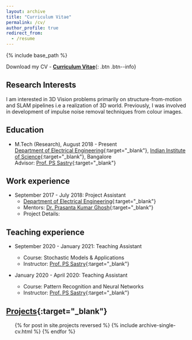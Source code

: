 ```yaml
---
layout: archive
title: "Curriculum Vitae"
permalink: /cv/
author_profile: true
redirect_from:
  - /resume
---
```


{% include base_path %}

Download my CV - [__Curriculum Vitae__](\files\LM_Resume.pdf){: .btn .btn--info}

Research Interests
------
I am interested in 3D Vision problems primarily on structure-from-motion and SLAM pipelines i.e a realization of 3D world. Previously, I was involved in development of impulse noise removal techniques from colour images.

<!--* Research Interests - Machine Learning
* Other Learning Interests - ... -->

<!--
[Publications](https://dbp1994.github.io/publications/){:target="_blank"}
------

  <ul>{% for post in site.publications reversed %}
    {% include archive-single-cv.html %}
  {% endfor %}</ul>
-->
Education
------
* M.Tech (Research), August 2018 - Present<br>
[Department of Electrical Engineering](http://www.ee.iisc.ac.in){:target="_blank"},
[Indian Institute of Science](https://www.iisc.ac.in/){:target="_blank"}, Bangalore<br>
Advisor: [Prof. PS Sastry](http://www.ee.iisc.ac.in/faculty/sastry/index.php){:target="_blank"}

Work experience
------

* September 2017 - July 2018: Project Assistant
  * [Department of Electrical Engineering](http://www.ee.iisc.ac.in){:target="_blank"}
  * Mentors: [Dr. Prasanta Kumar Ghosh](http://www.ee.iisc.ac.in/faculty/prasantg/index.php){:target="_blank"}
  * Project Details:

Teaching experience
------

* September 2020 - January 2021: Teaching Assistant
  * Course: Stochastic Models & Applications
  * Instructor: [Prof. PS Sastry](http://www.ee.iisc.ac.in/faculty/sastry/index.php){:target="_blank"}

* January 2020 - April 2020: Teaching Assistant
  * Course: Pattern Recognition and Neural Networks
  * Instructor: [Prof. PS Sastry](http://www.ee.iisc.ac.in/faculty/sastry/index.php){:target="_blank"}

[Projects](https://dbp1994.github.io/projects/){:target="_blank"}
------

  <ul>{% for post in site.projects reversed %}
    {% include archive-single-cv.html %}
  {% endfor %}</ul>

<!-- Professional services
------
* Reviewer for [NeurIPS '20](https://neurips.cc/Conferences/2020)
-- >

<!-- Talks
======
  <ul>{% for post in site.talks %}
    {% include archive-single-talk-cv.html %}
  {% endfor %}</ul>
  
Teaching
======
  <ul>{% for post in site.teaching %}
    {% include archive-single-cv.html %}
  {% endfor %}</ul>
  
Service and leadership
======
* Currently signed in to 43 different slack teams
 -->
